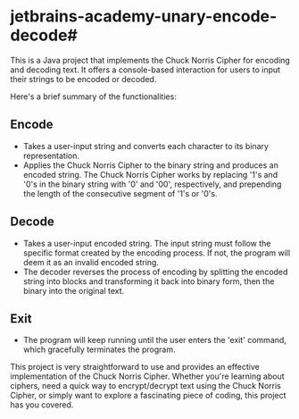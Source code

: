 # jetbrains-academy-unary-encode-decode#

This is a Java project that implements the Chuck Norris Cipher for encoding and decoding text. It offers a console-based interaction for users to input their strings to be encoded or decoded. 

Here's a brief summary of the functionalities:

## Encode
- Takes a user-input string and converts each character to its binary representation.
- Applies the Chuck Norris Cipher to the binary string and produces an encoded string. The Chuck Norris Cipher works by replacing '1's and '0's in the binary string with '0' and '00', respectively, and prepending the length of the consecutive segment of '1's or '0's.

## Decode
- Takes a user-input encoded string. The input string must follow the specific format created by the encoding process. If not, the program will deem it as an invalid encoded string.
- The decoder reverses the process of encoding by splitting the encoded string into blocks and transforming it back into binary form, then the binary into the original text.

## Exit
- The program will keep running until the user enters the 'exit' command, which gracefully terminates the program.

This project is very straightforward to use and provides an effective implementation of the Chuck Norris Cipher. Whether you're learning about ciphers, need a quick way to encrypt/decrypt text using the Chuck Norris Cipher, or simply want to explore a fascinating piece of coding, this project has you covered.
